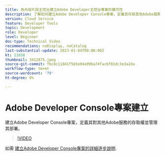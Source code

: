 ```yaml
---
title: 為內容片段主控台建立Adobe Developer主控台專案的擴充性
description: 了解如何建立Adobe Developer Console專案，定義其存取其他Adobe服務的權限，並管理其部署。
version: Cloud Service
feature: Developer Tools
topic: Development
role: Developer
level: Beginner
doc-type: Technical Video
recommendations: noDisplay, noCatalog
last-substantial-update: 2023-01-04T00:00:00Z
kt: 11658
thumbnail: 3412875.jpeg
source-git-commit: fbc8c11841f5b5e04a99ba74fac6f01dc3e3a2da
workflow-type: tm+mt
source-wordcount: '79'
ht-degree: 0%

---
```



# Adobe Developer Console專案建立

建立Adobe Developer Console專案，定義其對其他Adobe服務的存取權並管理其部署。

>[!VIDEO](https://video.tv.adobe.com/v/3412875/?quality=12&learn=on)

如需 [建立Adobe Developer Console專案的詳細逐步說明](https://developer.adobe.com/uix/docs/services/aem-cf-console-admin/extension-development/#create-a-project-in-adobe-developer-console).
